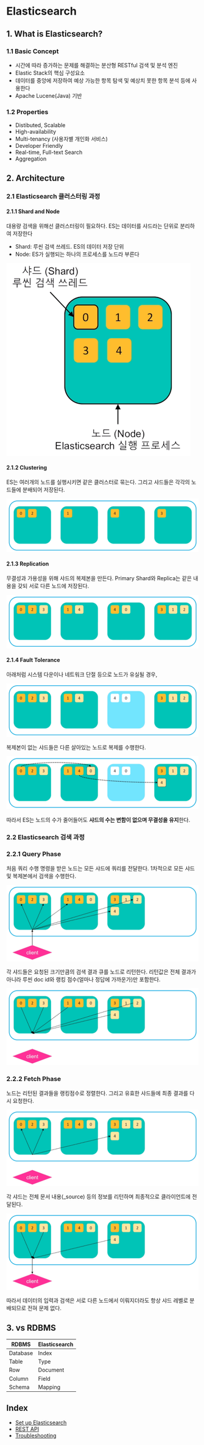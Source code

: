 # Elasticsearch

## 1. What is Elasticsearch?

### 1.1 Basic Concept

- 시간에 따라 증가하는 문제를 해결하는 분산형 RESTful 검색 및 분석 엔진
- Elastic Stack의 핵심 구성요소
- 데이터를 중앙에 저장하여 예상 가능한 항목 탐색 및 예상치 못한 항목 분석 등에 사용한다
- Apache Lucene(Java) 기반

### 1.2 Properties

- Distibuted, Scalable
- High-availability
- Multi-tenancy (사용자별 개인화 서비스)
- Developer Friendly
- Real-time, Full-text Search
- Aggregation

## 2. Architecture

### 2.1 Elasticsearch 클러스터링 과정

#### 2.1.1 Shard and Node

대용량 검색을 위해선 클러스터링이 필요하다. ES는 데이터를 샤드라는 단위로 분리하여 저장한다
- Shard: 루씬 검색 쓰레드. ES의 데이터 저장 단위
- Node: ES가 실행되는 하나의 프로세스를 노드라 부른다

![es_img01_shard](img/es_img01_shard.png)

#### 2.1.2 Clustering

ES는 여러개의 노드를 실행시키면 같은 클러스터로 묶는다. 그리고 샤드들은 각각의 노드들에 분배되어 저장된다.
    
![es_img02_clustering](img/es_img02_clustering.png)
    
#### 2.1.3 Replication

무결성과 가용성을 위해 샤드의 복제본을 만든다. Primary Shard와 Replica는 같은 내용을 갖되 서로 다른 노드에 저장된다.

![es_img03_replication](img/es_img03_replication.png)
    
#### 2.1.4 Fault Tolerance

아래처럼 시스템 다운이나 네트워크 단절 등으로 노드가 유실될 경우, 

![es_img04_fault_tolerance2](img/es_img04_fault_tolerance1.png)

복제본이 없는 샤드들은 다른 살아있는 노드로 복제를 수행한다.

![es_img05_fault_tolerance2](img/es_img05_fault_tolerance2.png)

따라서 ES는 노드의 수가 줄어들어도 <b>샤드의 수는 변함이 없으며 무결성을 유지</b>한다.


### 2.2 Elasticsearch 검색 과정

### 2.2.1 Query Phase

처음 쿼리 수행 명령을 받은 노드는 모든 샤드에 쿼리를 전달한다. 1차적으로 모든 샤드 및 복제본에서 검색을 수행한다.

![es_img06_query_phase](img/es_img06_query_phase.png)

각 샤드들은 요청된 크기만큼의 검색 결과 큐를 노드로 리턴한다. 리턴값은 전체 결과가 아니라 
루씬 doc id와 랭킹 점수(얼마나 정답에 가까운가)만 포함한다. 

![es_img07_query_return](img/es_img07_query_return.png)

### 2.2.2 Fetch Phase

노드는 리턴된 결과들을 랭킹점수로 정렬한다. 그리고 유효한 샤드들에 최종 결과를 다시 요청한다.

![es_img08_ask_final](img/es_img08_ask_final.png)

각 샤드는 전체 문서 내용(_source) 등의 정보를 리턴하며 최종적으로 클라이언트에 전달된다.

![es_img09_return_to_client](img/es_img09_return_to_client.png)

따라서 데이터의 입력과 검색은 서로 다른 노드에서 이뤄지더라도 항상 샤드 레벨로 분배되므로 전혀 문제 없다.



## 3. vs RDBMS

RDBMS | Elasticsearch
----- | -----
Database | Index
Table | Type
Row | Document
Column | Field
Schema | Mapping

## Index

- [Set up Elasticsearch](es01_setup.md)
- [REST API](es02_rest_api.md)
- [Troubleshooting](es99_trouble_shooting.md)
